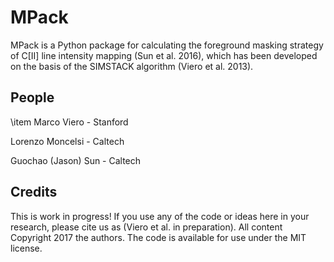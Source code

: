 # MPack

MPack is a Python package for calculating the foreground masking strategy of C[II] line intensity mapping (Sun et al. 2016), which has been developed on the basis of the SIMSTACK algorithm (Viero et al. 2013). 

## People
\item Marco Viero - Stanford 

Lorenzo Moncelsi - Caltech

Guochao (Jason) Sun - Caltech

## Credits
This is work in progress! If you use any of the code or ideas here in your research, please cite us as (Viero et al. in preparation).
All content Copyright 2017 the authors. The code is available for use under the MIT license.
